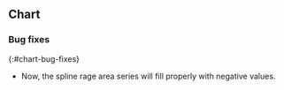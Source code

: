 ## Chart

### Bug fixes
{:#chart-bug-fixes}

* Now, the spline rage area series will fill properly with negative values.